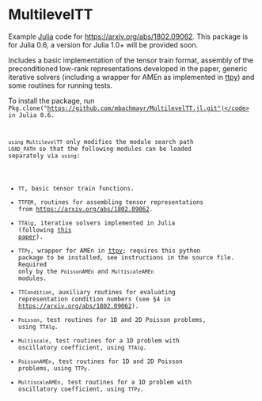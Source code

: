 # MultilevelTT

Example [Julia](https://julialang.org/) code for <https://arxiv.org/abs/1802.09062>. This package is for Julia 0.6, a version for Julia 1.0+ will be provided soon.

Includes a basic implementation of the tensor train format, assembly of the preconditioned low-rank representations developed in the paper, generic iterative solvers (including a wrapper for AMEn as implemented in [ttpy](https://github.com/oseledets/ttpy)) and some routines for running tests.

To install the package, run <code>Pkg.clone("https://github.com/mbachmayr/MultilevelTT.jl.git")</code> in Julia 0.6.

`using MultilevelTT` only modifies the module search path `LOAD_PATH` so that the following modules can be loaded separately via `using`:
- `TT`, basic tensor train functions.
- `TTFEM`, routines for assembling tensor representations from <https://arxiv.org/abs/1802.09062>.
- `TTAlg`, iterative solvers implemented in Julia (following [this paper](http://dx.doi.org/10.1007/s10208-016-9314-z)).
- `TTPy`, wrapper for AMEn in [ttpy](https://github.com/oseledets/ttpy); requires this python package to be installed, see instructions in the source file. Required only by the `PoissonAMEn` and `MultiscaleAMEn` modules.
- `TTCondition`, auxiliary routines for evaluating representation condition numbers (see §4 in <https://arxiv.org/abs/1802.09062>).
- `Poisson`, test routines for 1D and 2D Poisson problems, using `TTAlg`.
- `Multiscale`, test routines for a 1D problem with oscillatory coefficient, using `TTAlg`.
- `PoissonAMEn`, test routines for 1D and 2D Poisson problems, using `TTPy`.
- `MultiscaleAMEn`, test routines for a 1D problem with oscillatory coefficient, using `TTPy`.
